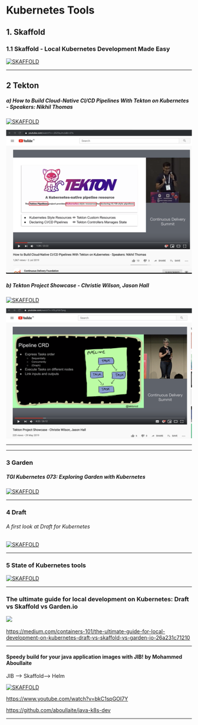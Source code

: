 # Kubernetes Tools

## 1. Skaffold

### 1.1 Skaffold - Local Kubernetes Development Made Easy

[![SKAFFOLD](https://img.youtube.com/vi/tTNrzEjROCo/0.jpg)](https://www.youtube.com/watch?v=tTNrzEjROCo)

---

## 2 Tekton

##### a) How to Build Cloud-Native CI/CD Pipelines With Tekton on Kubernetes - Speakers: Nikhil Thomas
[![SKAFFOLD](https://img.youtube.com/vi/-ji5Z0qJmJs/0.jpg)](https://www.youtube.com/watch?v=-ji5Z0qJmJs)

![](https://github.com/adhulappanavar/learning_resources/raw/master/images/How%20to%20Build%20Cloud-Native%20CICD%20Pipelines%20With%20Tekton%20on%20Kubernetes%20Speakers%20Nikhil%20Thomas.png)



##### b) Tekton Project Showcase - Christie Wilson, Jason Hall
[![SKAFFOLD](https://i.ytimg.com/vi/V0LpYdnTpsg/hqdefault.jpg?sqp=-oaymwEZCNACELwBSFXyq4qpAwsIARUAAIhCGAFwAQ==\u0026rs=AOn4CLAs_sDwTD34ixYIymtxFyOVLqlZWA)](https://www.youtube.com/watch?v=-V0LpYdnTps)

![](https://github.com/adhulappanavar/learning_resources/raw/master/images/Tekton%20Project%20Showcase%20-%20Christie%20Wilson%20Jason%20Hall.png)

----
----

### 3 Garden
##### TGI Kubernetes 073: Exploring Garden with Kubernetes
[![SKAFFOLD](https://img.youtube.com/vi/Xfi9XqcZ76M/0.jpg)](https://www.youtube.com/watch?v=Xfi9XqcZ76M)

---

### 4 Draft

###### A first look at Draft for Kubernetes

[![SKAFFOLD](https://img.youtube.com/vi/skA70Qz0jcE/0.jpg)](https://www.youtube.com/watch?v=-skA70Qz0jcE)

-----

### 5 State of Kubernetes tools

[![SKAFFOLD](https://img.youtube.com/vi/dIs8FwJzVI8/0.jpg)](https://www.youtube.com/watch?v=dIs8FwJzVI8)

----

### The ultimate guide for local development on Kubernetes: Draft vs Skaffold vs Garden.io

![](https://miro.medium.com/max/3340/1*0rzNq-I1SlV2XaVA4BeAOA.png)


https://medium.com/containers-101/the-ultimate-guide-for-local-development-on-kubernetes-draft-vs-skaffold-vs-garden-io-26a231c71210


-----

#### Speedy build for your java application images with JIB! by Mohammed Aboullaite

JIB --> Skaffold--> Helm

[![SKAFFOLD](https://img.youtube.com/vi/bkC1spGOI7Y/0.jpg)](https://www.youtube.com/watch?v=-bkC1spGOI7Y)

https://www.youtube.com/watch?v=bkC1spGOI7Y

https://github.com/aboullaite/java-k8s-dev

----
